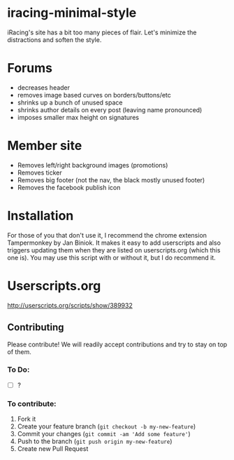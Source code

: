 iracing-minimal-style
=================

iRacing's site has a bit too many pieces of flair.   Let's minimize the distractions and soften the style.

# Forums
- decreases header
- removes image based curves on borders/buttons/etc
- shrinks up a bunch of unused space
- shrinks author details on every post (leaving name pronounced)
- imposes smaller max height on signatures

# Member site
- Removes left/right background images (promotions)
- Removes ticker
- Removes big footer (not the nav, the black mostly unused footer)
- Removes the facebook publish icon

# Installation
For those of you that don't use it, I recommend the chrome extension Tampermonkey by Jan Biniok. It makes it easy to add userscripts and also triggers updating them when they are listed on userscripts.org (which this one is). You may use this script with or without it, but I do recommend it.

# Userscripts.org
http://userscripts.org/scripts/show/389932


## Contributing
Please contribute! We will readily accept contributions and try to stay on top of them.

### To Do:
- [ ] ?

### To contribute:

1. Fork it
2. Create your feature branch (`git checkout -b my-new-feature`)
3. Commit your changes (`git commit -am 'Add some feature'`)
4. Push to the branch (`git push origin my-new-feature`)
5. Create new Pull Request
